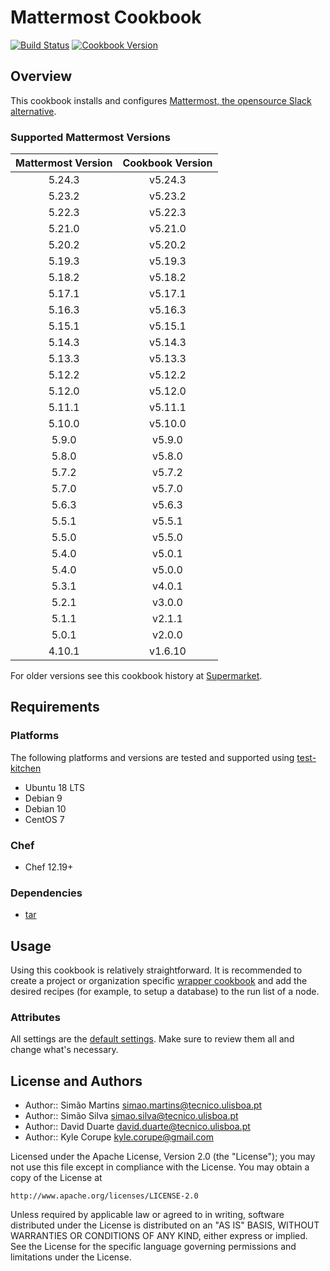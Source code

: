 # Mattermost Cookbook

[![Build Status](https://travis-ci.org/ist-dsi/mattermost-cookbook.svg?branch=master)](https://travis-ci.org/ist-dsi/mattermost-cookbook) [![Cookbook Version](https://img.shields.io/cookbook/v/mattermost-cookbook.svg)](https://supermarket.chef.io/cookbooks/mattermost-cookbook)

## Overview

This cookbook installs and configures [Mattermost, the opensource Slack alternative](http://www.mattermost.org/).

### Supported Mattermost Versions

| Mattermost Version | Cookbook Version |
|:------------------:|:----------------:|
| 5.24.3             | v5.24.3          |
| 5.23.2             | v5.23.2          |
| 5.22.3             | v5.22.3          |
| 5.21.0             | v5.21.0          |
| 5.20.2             | v5.20.2          |
| 5.19.3             | v5.19.3          |
| 5.18.2             | v5.18.2          |
| 5.17.1             | v5.17.1          |
| 5.16.3             | v5.16.3          |
| 5.15.1             | v5.15.1          |
| 5.14.3             | v5.14.3          |
| 5.13.3             | v5.13.3          |
| 5.12.2             | v5.12.2          |
| 5.12.0             | v5.12.0          |
| 5.11.1             | v5.11.1          |
| 5.10.0             | v5.10.0          |
| 5.9.0              | v5.9.0           |
| 5.8.0              | v5.8.0           |
| 5.7.2              | v5.7.2           |
| 5.7.0              | v5.7.0           |
| 5.6.3              | v5.6.3           |
| 5.5.1              | v5.5.1           |
| 5.5.0              | v5.5.0           |
| 5.4.0              | v5.0.1           |
| 5.4.0              | v5.0.0           |
| 5.3.1              | v4.0.1           |
| 5.2.1              | v3.0.0           |
| 5.1.1              | v2.1.1           |
| 5.0.1              | v2.0.0           |
| 4.10.1             | v1.6.10          |

For older versions see this cookbook history at [Supermarket](https://supermarket.chef.io/cookbooks/mattermost-cookbook).

## Requirements

### Platforms

The following platforms and versions are tested and supported using [test-kitchen](http://kitchen.ci/)  

* Ubuntu 18 LTS
* Debian 9
* Debian 10
* CentOS 7

### Chef

* Chef 12.19+

### Dependencies

* [tar](https://supermarket.chef.io/cookbooks/tar)

## Usage

Using this cookbook is relatively straightforward. It is recommended to create a project or organization specific [wrapper cookbook](https://www.chef.io/blog/2013/12/03/doing-wrapper-cookbooks-right/) and add the desired recipes (for example, to setup a database) to the run list of a node.

### Attributes

All settings are the [default settings](https://docs.mattermost.com/administration/config-settings.html). Make sure to review them all and change what's necessary.

## License and Authors

* Author:: Simão Martins    <simao.martins@tecnico.ulisboa.pt>
* Author:: Simão Silva      <simao.silva@tecnico.ulisboa.pt>
* Author:: David Duarte     <david.duarte@tecnico.ulisboa.pt>
* Author:: Kyle Corupe      <kyle.corupe@gmail.com>

Licensed under the Apache License, Version 2.0 (the "License");
you may not use this file except in compliance with the License.
You may obtain a copy of the License at

    http://www.apache.org/licenses/LICENSE-2.0

Unless required by applicable law or agreed to in writing, software
distributed under the License is distributed on an "AS IS" BASIS,
WITHOUT WARRANTIES OR CONDITIONS OF ANY KIND, either express or implied.
See the License for the specific language governing permissions and
limitations under the License.
